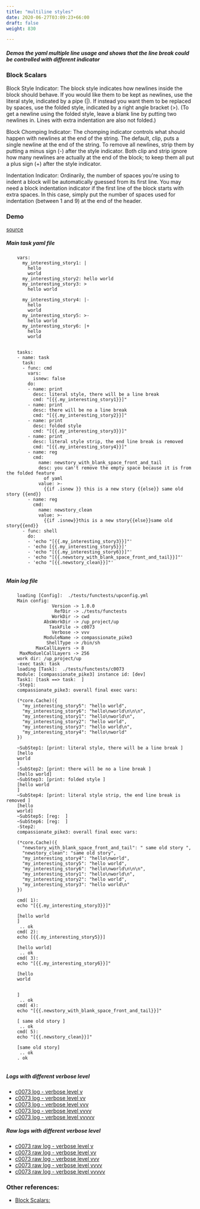 ```yaml
---
title: "multiline styles"
date: 2020-06-27T03:09:23+66:00
draft: false
weight: 830

---
```


##### Demos the yaml multiple line usage and shows that the line break could be controlled with different indicator


### Block Scalars


Block Style Indicator: The block style indicates how newlines inside the block should behave. If you would like them to be kept as newlines, use the literal style, indicated by a pipe (|). If instead you want them to be replaced by spaces, use the folded style, indicated by a right angle bracket (>). (To get a newline using the folded style, leave a blank line by putting two newlines in. Lines with extra indentation are also not folded.)

  Block Chomping Indicator: The chomping indicator controls what should happen with newlines at the end of the string. The default, clip, puts a single newline at the end of the string. To remove all newlines, strip them by putting a minus sign (-) after the style indicator. Both clip and strip ignore how many newlines are actually at the end of the block; to keep them all put a plus sign (+) after the style indicator.

  Indentation Indicator: Ordinarily, the number of spaces you're using to indent a block will be automatically guessed from its first line. You may need a block indentation indicator if the first line of the block starts with extra spaces. In this case, simply put the number of spaces used for indentation (between 1 and 9) at the end of the header.











### Demo








[source](https://github.com/upcmd/up/blob/master/tests/functests/c0073.yml)

##### Main task yaml file
```
    vars:
      my_interesting_story1: |
        hello
        world
      my_interesting_story2: hello world
      my_interesting_story3: >
        hello world
    
      my_interesting_story4: |-
        hello
        world
      my_interesting_story5: >-
        hello world
      my_interesting_story6: |+
        hello
        world
    
    
    tasks:
    - name: task
      task:
      - func: cmd
        vars:
          isnew: false
        do:
        - name: print
          desc: literal style, there will be a line break
          cmd: "[{{.my_interesting_story1}}]"
        - name: print
          desc: there will be no a line break
          cmd: "[{{.my_interesting_story2}}]"
        - name: print
          desc: folded style
          cmd: "[{{.my_interesting_story3}}]"
        - name: print
          desc: literal style strip, the end line break is removed
          cmd: "[{{.my_interesting_story4}}]"
        - name: reg
          cmd:
            name: newstory_with_blank_space_front_and_tail
            desc: you can't remove the empty space because it is from the folded feature
              of yaml
            value: >-
              {{if .isnew }} this is a new story {{else}} same old story {{end}}
        - name: reg
          cmd:
            name: newstory_clean
            value: >-
              {{if .isnew}}this is a new story{{else}}same old story{{end}}
      - func: shell
        do:
        - 'echo "[{{.my_interesting_story3}}]"'
        - 'echo [{{.my_interesting_story5}}]'
        - 'echo "[{{.my_interesting_story6}}]"'
        - 'echo "[{{.newstory_with_blank_space_front_and_tail}}]"'
        - 'echo "[{{.newstory_clean}}]"'
    
```
##### Main log file
```
    loading [Config]:  ./tests/functests/upconfig.yml
    Main config:
                 Version -> 1.0.0
                  RefDir -> ./tests/functests
                 WorkDir -> cwd
              AbsWorkDir -> /up_project/up
                TaskFile -> c0073
                 Verbose -> vvv
              ModuleName -> compassionate_pike3
               ShellType -> /bin/sh
           MaxCallLayers -> 8
     MaxModuelCallLayers -> 256
    work dir: /up_project/up
    -exec task: task
    loading [Task]:  ./tests/functests/c0073
    module: [compassionate_pike3] instance id: [dev]
    Task1: [task ==> task:  ]
    -Step1:
    compassionate_pike3: overall final exec vars:
    
    (*core.Cache)({
      "my_interesting_story5": "hello world",
      "my_interesting_story6": "hello\nworld\n\n\n",
      "my_interesting_story1": "hello\nworld\n",
      "my_interesting_story2": "hello world",
      "my_interesting_story3": "hello world\n",
      "my_interesting_story4": "hello\nworld"
    })
    
    ~SubStep1: [print: literal style, there will be a line break ]
    [hello
    world
    ]
    ~SubStep2: [print: there will be no a line break ]
    [hello world]
    ~SubStep3: [print: folded style ]
    [hello world
    ]
    ~SubStep4: [print: literal style strip, the end line break is removed ]
    [hello
    world]
    ~SubStep5: [reg:  ]
    ~SubStep6: [reg:  ]
    -Step2:
    compassionate_pike3: overall final exec vars:
    
    (*core.Cache)({
      "newstory_with_blank_space_front_and_tail": " same old story ",
      "newstory_clean": "same old story",
      "my_interesting_story4": "hello\nworld",
      "my_interesting_story5": "hello world",
      "my_interesting_story6": "hello\nworld\n\n\n",
      "my_interesting_story1": "hello\nworld\n",
      "my_interesting_story2": "hello world",
      "my_interesting_story3": "hello world\n"
    })
    
    cmd( 1):
    echo "[{{.my_interesting_story3}}]"
    
    [hello world
    ]
     .. ok
    cmd( 2):
    echo [{{.my_interesting_story5}}]
    
    [hello world]
     .. ok
    cmd( 3):
    echo "[{{.my_interesting_story6}}]"
    
    [hello
    world
    
    
    ]
     .. ok
    cmd( 4):
    echo "[{{.newstory_with_blank_space_front_and_tail}}]"
    
    [ same old story ]
     .. ok
    cmd( 5):
    echo "[{{.newstory_clean}}]"
    
    [same old story]
     .. ok
    . ok
    
```


##### Logs with different verbose level
* [c0073 log - verbose level v](../../logs/c0073_v)
* [c0073 log - verbose level vv](../../logs/c0073_vv)
* [c0073 log - verbose level vvv](../../logs/c0073_vvvv)
* [c0073 log - verbose level vvvv](../../logs/c0073_vvvv)
* [c0073 log - verbose level vvvvv](../../logs/c0073_vvvvv)

##### Raw logs with different verbose level
* [c0073 raw log - verbose level v](../../reflogs/c0073_v.log)
* [c0073 raw log - verbose level vv](../../reflogs/c0073_vv.log)
* [c0073 raw log - verbose level vvv](../../reflogs/c0073_vvv.log)
* [c0073 raw log - verbose level vvvv](../../reflogs/c0073_vvvv.log)
* [c0073 raw log - verbose level vvvvv](../../reflogs/c0073_vvvvv.log)








### Other references:
* [Block Scalars:](https://yaml-multiline.info/)
